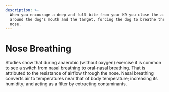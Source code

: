 ```yaml
---
description: >-
  When you encourage a deep and full bite from your K9 you close the air pockets
  around the dog's mouth and the target, forcing the dog to breathe through its
  nose.
---
```


# Nose Breathing

Studies show that during anaerobic \(without oxygen\) exercise it is common to see a switch from nasal breathing to oral-nasal breathing. That is attributed to the resistance of airflow through the nose. Nasal breathing converts air to temperatures near that of body temperature; increasing its humidity; and acting as a filter by extracting contaminants.

